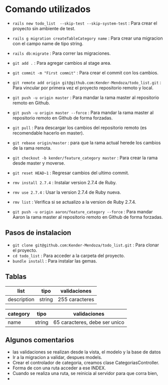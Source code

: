# Comando utilizados

- `rails new todo_list  --skip-test --skip-system-test` : Para crear el proyecto sin ambiente de test.
- `rails g migration createTableCategory name` : Para crear una migracion con el campo name de tipo string.
- `rails db:migrate` : Para correr las migraciones.

- `git add .` : Para agregar cambios al stage area.
- `git commit -m "First commit"` : Para crear el commit con los cambios.
- `git remote add origin git@github.com:Kender-Mendoza/todo_list.git` : Para vincular por primera vez el proyecto repositorio remoto y local.
- `git push -u origin master` : Para mandar la rama master al repositorio remoto en Github.
- `git push -u origin master --force` : Para mandar la rama master al repositorio remoto en Github de forma forzadas.
- `git pull` : Para descargar los cambios del repositorio remoto (es recomendable hacerlo en master).
- `git rebase origin/master` : para que la rama actual herede los cambios de la rama remota. 
- `git checkout -b kender/feature_category master` : Para crear la rama desde master y moverse. 
- `git reset HEAD~1` : Regresar cambios del ultimo commit.

- `rmv install 2.7.4` : Instalar version 2.7.4 de Ruby.
- `rmv use 2.7.4` : Usar la version 2.7.4 de Ruby nueva.
- `rmv list` : Verifica si se actualizo a la version de Ruby 2.7.4.
- `git push -u origin aaron/feature_category --force` : Para mandar Aaron la rama master al repositorio remoto en Github de forma forzadas.

## Pasos de instalacion

- `git clone git@github.com:Kender-Mendoza/todo_list.git` : Para clonar el proyecto.
- `cd todo_list` : Para acceder a la carpeta del proyecto.
- `bundle install` : Para instalar las gemas.
## Tablas
|   list      | tipo   | validaciones |
|-------------|--------|--------------|
| description | string |255 caracteres|

|  category   | tipo   | validaciones                 |
|-------------|--------|------------------------------|
|    name     | string | 65 caracteres, debe ser unico|

## Algunos comentarios

- las validaciones se realizan desde la vista, el modelo y la base de datos
- Ir a la migracion a validar, despues models.
- Crear el controlador de categoria, creamos clase CategoriasController.
- Forma de con una ruta acceder a ese INDEX.
- Cuando se realiza una ruta, se reinicia al servidor para que corra bien,
-